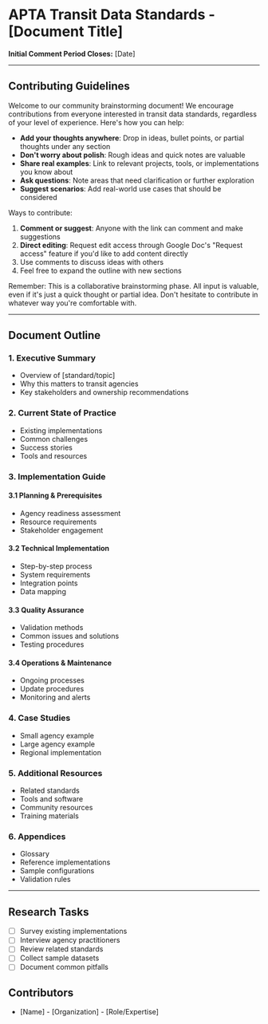 # APTA Transit Data Standards - [Document Title]

**Initial Comment Period Closes:** [Date]

---

## Contributing Guidelines

Welcome to our community brainstorming document! We encourage contributions from everyone interested in transit data standards, regardless of your level of experience. Here's how you can help:

- **Add your thoughts anywhere**: Drop in ideas, bullet points, or partial thoughts under any section
- **Don't worry about polish**: Rough ideas and quick notes are valuable
- **Share real examples**: Link to relevant projects, tools, or implementations you know about
- **Ask questions**: Note areas that need clarification or further exploration
- **Suggest scenarios**: Add real-world use cases that should be considered

Ways to contribute:

1. **Comment or suggest**: Anyone with the link can comment and make suggestions
2. **Direct editing**: Request edit access through Google Doc's "Request access" feature if you'd like to add content directly
3. Use comments to discuss ideas with others
4. Feel free to expand the outline with new sections

Remember: This is a collaborative brainstorming phase. All input is valuable, even if it's just a quick thought or partial idea. Don't hesitate to contribute in whatever way you're comfortable with.

---

## Document Outline

### 1. Executive Summary

- Overview of [standard/topic]
- Why this matters to transit agencies
- Key stakeholders and ownership recommendations

### 2. Current State of Practice

- Existing implementations
- Common challenges
- Success stories
- Tools and resources

### 3. Implementation Guide

#### 3.1 Planning & Prerequisites

- Agency readiness assessment
- Resource requirements
- Stakeholder engagement

#### 3.2 Technical Implementation

- Step-by-step process
- System requirements
- Integration points
- Data mapping

#### 3.3 Quality Assurance

- Validation methods
- Common issues and solutions
- Testing procedures

#### 3.4 Operations & Maintenance

- Ongoing processes
- Update procedures
- Monitoring and alerts

### 4. Case Studies

- Small agency example
- Large agency example
- Regional implementation

### 5. Additional Resources

- Related standards
- Tools and software
- Community resources
- Training materials

### 6. Appendices

- Glossary
- Reference implementations
- Sample configurations
- Validation rules

---

## Research Tasks

- [ ] Survey existing implementations
- [ ] Interview agency practitioners
- [ ] Review related standards
- [ ] Collect sample datasets
- [ ] Document common pitfalls

## Contributors

- [Name] - [Organization] - [Role/Expertise]
